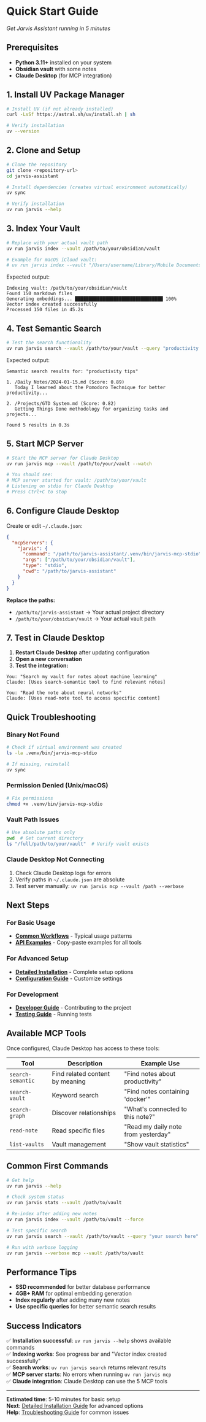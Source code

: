 # Quick Start Guide

*Get Jarvis Assistant running in 5 minutes*

## Prerequisites

- **Python 3.11+** installed on your system
- **Obsidian vault** with some notes
- **Claude Desktop** (for MCP integration)

## 1. Install UV Package Manager

```bash
# Install UV (if not already installed)
curl -LsSf https://astral.sh/uv/install.sh | sh

# Verify installation
uv --version
```

## 2. Clone and Setup

```bash
# Clone the repository
git clone <repository-url>
cd jarvis-assistant

# Install dependencies (creates virtual environment automatically)
uv sync

# Verify installation
uv run jarvis --help
```

## 3. Index Your Vault

```bash
# Replace with your actual vault path
uv run jarvis index --vault /path/to/your/obsidian/vault

# Example for macOS iCloud vault:
# uv run jarvis index --vault "/Users/username/Library/Mobile Documents/iCloud~md~obsidian/Documents/MyVault"
```

Expected output:
```
Indexing vault: /path/to/your/obsidian/vault
Found 150 markdown files
Generating embeddings... ████████████████████████████████ 100%
Vector index created successfully
Processed 150 files in 45.2s
```

## 4. Test Semantic Search

```bash
# Test the search functionality
uv run jarvis search --vault /path/to/your/vault --query "productivity tips"
```

Expected output:
```
Semantic search results for: "productivity tips"

1. /Daily Notes/2024-01-15.md (Score: 0.89)
   Today I learned about the Pomodoro Technique for better productivity...

2. /Projects/GTD System.md (Score: 0.82)
   Getting Things Done methodology for organizing tasks and projects...

Found 5 results in 0.3s
```

## 5. Start MCP Server

```bash
# Start the MCP server for Claude Desktop
uv run jarvis mcp --vault /path/to/your/vault --watch

# You should see:
# MCP server started for vault: /path/to/your/vault
# Listening on stdio for Claude Desktop
# Press Ctrl+C to stop
```

## 6. Configure Claude Desktop

Create or edit `~/.claude.json`:

```json
{
  "mcpServers": {
    "jarvis": {
      "command": "/path/to/jarvis-assistant/.venv/bin/jarvis-mcp-stdio",
      "args": ["/path/to/your/obsidian/vault"],
      "type": "stdio",
      "cwd": "/path/to/jarvis-assistant"
    }
  }
}
```

**Replace the paths:**
- `/path/to/jarvis-assistant` → Your actual project directory
- `/path/to/your/obsidian/vault` → Your actual vault path

## 7. Test in Claude Desktop

1. **Restart Claude Desktop** after updating configuration
2. **Open a new conversation**
3. **Test the integration:**

```
You: "Search my vault for notes about machine learning"
Claude: [Uses search-semantic tool to find relevant notes]

You: "Read the note about neural networks"
Claude: [Uses read-note tool to access specific content]
```

## Quick Troubleshooting

### Binary Not Found
```bash
# Check if virtual environment was created
ls -la .venv/bin/jarvis-mcp-stdio

# If missing, reinstall
uv sync
```

### Permission Denied (Unix/macOS)
```bash
# Fix permissions
chmod +x .venv/bin/jarvis-mcp-stdio
```

### Vault Path Issues
```bash
# Use absolute paths only
pwd  # Get current directory
ls "/full/path/to/your/vault"  # Verify vault exists
```

### Claude Desktop Not Connecting
1. Check Claude Desktop logs for errors
2. Verify paths in `~/.claude.json` are absolute
3. Test server manually: `uv run jarvis mcp --vault /path --verbose`

## Next Steps

### For Basic Usage
- **[Common Workflows](../04-usage/common-workflows.md)** - Typical usage patterns
- **[API Examples](../04-usage/api-examples.md)** - Copy-paste examples for all tools

### For Advanced Setup
- **[Detailed Installation](detailed-installation.md)** - Complete setup options
- **[Configuration Guide](configuration.md)** - Customize settings

### For Development
- **[Developer Guide](../05-development/developer-guide.md)** - Contributing to the project
- **[Testing Guide](../05-development/testing-strategy.md)** - Running tests

## Available MCP Tools

Once configured, Claude Desktop has access to these tools:

| Tool | Description | Example Use |
|------|-------------|-------------|
| `search-semantic` | Find related content by meaning | "Find notes about productivity" |
| `search-vault` | Keyword search | "Find notes containing 'docker'" |
| `search-graph` | Discover relationships | "What's connected to this note?" |
| `read-note` | Read specific files | "Read my daily note from yesterday" |
| `list-vaults` | Vault management | "Show vault statistics" |

## Common First Commands

```bash
# Get help
uv run jarvis --help

# Check system status
uv run jarvis stats --vault /path/to/vault

# Re-index after adding new notes
uv run jarvis index --vault /path/to/vault --force

# Test specific search
uv run jarvis search --vault /path/to/vault --query "your search here"

# Run with verbose logging
uv run jarvis --verbose mcp --vault /path/to/vault
```

## Performance Tips

- **SSD recommended** for better database performance
- **4GB+ RAM** for optimal embedding generation
- **Index regularly** after adding many new notes
- **Use specific queries** for better semantic search results

## Success Indicators

✅ **Installation successful**: `uv run jarvis --help` shows available commands  
✅ **Indexing works**: See progress bar and "Vector index created successfully"  
✅ **Search works**: `uv run jarvis search` returns relevant results  
✅ **MCP server starts**: No errors when running `uv run jarvis mcp`  
✅ **Claude integration**: Claude Desktop can use the 5 MCP tools  

---

**Estimated time**: 5-10 minutes for basic setup  
**Next**: [Detailed Installation Guide](detailed-installation.md) for advanced options  
**Help**: [Troubleshooting Guide](../07-maintenance/troubleshooting.md) for common issues